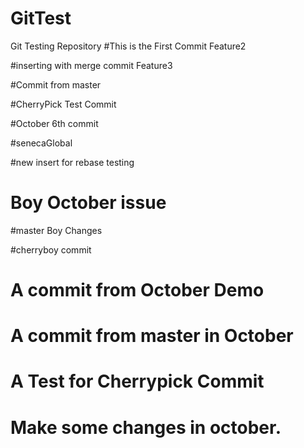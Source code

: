 # GitTest
Git Testing Repository
#This is the First Commit
Feature2

#inserting with merge commit
Feature3

#Commit from master 

#CherryPick Test Commit

#October 6th commit

#senecaGlobal

#new insert for rebase testing

# Boy October issue

#master Boy Changes

#cherryboy commit

# A commit from October Demo

# A commit from master in October

# A Test for Cherrypick Commit

# Make some changes in october.
